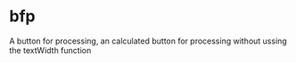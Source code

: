 # bfp
A button for processing, an calculated button for processing without ussing the textWidth function
